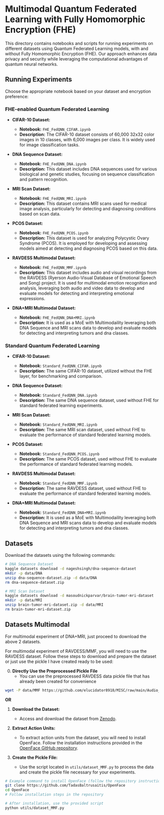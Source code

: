 # Multimodal Quantum Federated Learning with Fully Homomorphic Encryption (FHE)

This directory contains notebooks and scripts for running experiments on different datasets using Quantum Federated Learning models, with and without Fully Homomorphic Encryption (FHE). Our approach enhances data privacy and security while leveraging the computational advantages of quantum neural networks.

## Running Experiments

Choose the appropriate notebook based on your dataset and encryption preference:

### FHE-enabled Quantum Federated Learning

- **CIFAR-10 Dataset:**
  - **Notebook:** `FHE_FedQNN_CIFAR.ipynb`
  - **Description:** The CIFAR-10 dataset consists of 60,000 32x32 color images in 10 classes, with 6,000 images per class. It is widely used for image classification tasks.

- **DNA Sequence Dataset:**
  - **Notebook:** `FHE_FedQNN_DNA.ipynb`
  - **Description:** This dataset includes DNA sequences used for various biological and genetic studies, focusing on sequence classification and pattern recognition.

- **MRI Scan Dataset:**
  - **Notebook:** `FHE_FedQNN_MRI.ipynb`
  - **Description:** This dataset contains MRI scans used for medical image analysis, particularly for detecting and diagnosing conditions based on scan data.

- **PCOS Dataset:**
  - **Notebook:** `FHE_FedQNN_PCOS.ipynb`
  - **Description:** This dataset is used for analyzing Polycystic Ovary Syndrome (PCOS). It is employed for developing and assessing models aimed at detecting and diagnosing PCOS based on this data.

- **RAVDESS Multimodal Dataset:**
  - **Notebook:** `FHE_FedQNN_MMF.ipynb`
  - **Description:** This dataset includes audio and visual recordings from the RAVDESS (Ryerson Audio-Visual Database of Emotional Speech and Song) project. It is used for multimodal emotion recognition and analysis, leveraging both audio and video data to develop and evaluate models for detecting and interpreting emotional expressions.

- **DNA+MRI Multimodal Dataset:**
  - **Notebook:** `FHE_FedQNN_DNA+MRI.ipynb`
  - **Description:** It is used as a MoE with Multimodaility leveraging both DNA Sequence and MRI scans data to develop and evaluate models for detecting and interpreting tumors and dna classes.

### Standard Quantum Federated Learning

- **CIFAR-10 Dataset:**
  - **Notebook:** `Standard_FedQNN_CIFAR.ipynb`
  - **Description:** The same CIFAR-10 dataset, utilized without the FHE layer, for benchmarking and comparison.

- **DNA Sequence Dataset:**
  - **Notebook:** `Standard_FedQNN_DNA.ipynb`
  - **Description:** The same DNA sequence dataset, used without FHE for standard federated learning experiments.

- **MRI Scan Dataset:**
  - **Notebook:** `Standard_FedQNN_MRI.ipynb`
  - **Description:** The same MRI scan dataset, used without FHE to evaluate the performance of standard federated learning models.

- **PCOS Dataset:**
  - **Notebook:** `Standard_FedQNN_PCOS.ipynb`
  - **Description:** The same PCOS dataset, used without FHE to evaluate the performance of standard federated learning models.

- **RAVDESS Multimodal Dataset:**
  - **Notebook:** `Standard_FedQNN_MMF.ipynb`
  - **Description:** The same RAVDESS dataset, used without FHE to evaluate the performance of standard federated learning models.    

- **DNA+MRI Multimodal Dataset:**
  - **Notebook:** `Standard_FedQNN_DNA+MRI.ipynb`
  - **Description:** It is used as a MoE with Multimodaility leveraging both DNA Sequence and MRI scans data to develop and evaluate models for detecting and interpreting tumors and dna classes.

## Datasets

Download the datasets using the following commands:

```bash
# DNA Sequence Dataset
kaggle datasets download -d nageshsingh/dna-sequence-dataset
mkdir -p data/DNA
unzip dna-sequence-dataset.zip -d data/DNA
rm dna-sequence-dataset.zip

# MRI Scan Dataset
kaggle datasets download -d masoudnickparvar/brain-tumor-mri-dataset
mkdir -p data/MRI
unzip brain-tumor-mri-dataset.zip -d data/MRI
rm brain-tumor-mri-dataset.zip
```

## Datasets Multimodal

For multimodal experiment of DNA+MRI, just proceed to download the above 2 datasets.

For multimodal experiment of RAVDESS/MMF, you will need to use the RAVDESS dataset. Follow these steps to download and prepare the dataset or just use the pickle I have created ready to be used:

0. **Directly Use the Preprocessed Pickle File**
   - You can use the preprocessed RAVDESS data pickle file that has already been created for convenience

```bash
wget -P data/MMF https://github.com/elucidator8918/MISC/raw/main/Audio_Vision_RAVDESS.pkl
```

**OR**

1. **Download the Dataset:**
   - Access and download the dataset from [Zenodo](https://zenodo.org/record/1188976).

2. **Extract Action Units:**
   - To extract action units from the dataset, you will need to install OpenFace. Follow the installation instructions provided in the [OpenFace GitHub repository](https://github.com/TadasBaltrusaitis/OpenFace).

3. **Create the Pickle File:**
   - Use the script located in `utils/dataset_MMF.py` to process the data and create the pickle file necessary for your experiments.

```bash
# Example command to install OpenFace (follow the repository instructions for detailed steps)
git clone https://github.com/TadasBaltrusaitis/OpenFace
cd OpenFace
# Follow installation steps in the repository

# After installation, use the provided script
python utils/dataset_MMF.py
```